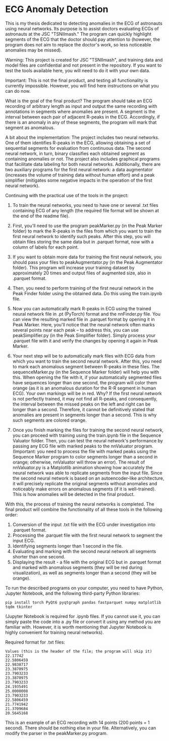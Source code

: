 # ECG Anomaly Detection

This is my thesis dedicated to detecting anomalies in the ECG of astronauts using neural networks. Its purpose is to assist doctors evaluating ECGs of astronauts at the JSC "TSNIImash." The program can quickly highlight segments of the ECG that the doctor should pay attention to (however, the program does not aim to replace the doctor's work, so less noticeable anomalies may be missed).

Warning: This project is created for JSC "TSNIImash", and training data and model files are confidential and not present in the repository. If you want to test the tools available here, you will need to do it with your own data.

Important: This is not the final product, and testing all functionality is currently impossible. However, you will find here instructions on what you can do now.

What is the goal of the final product? The program should take an ECG recording of arbitrary length as input and output the same recording with annotations in segments where anomalies are present. A segment is the interval between each pair of adjacent R-peaks in the ECG. Accordingly, if there is an anomaly in any of these segments, the program will mark that segment as anomalous.

A bit about the implementation: The project includes two neural networks. One of them identifies R-peaks in the ECG, allowing obtaining a set of sequential segments for evaluation from continuous data. The second neural network, in turn, binary classifies each obtained segment as containing anomalies or not. The project also includes graphical programs that facilitate data labeling for both neural networks. Additionally, there are two auxiliary programs for the first neural network: a data augmentator (increases the volume of training data without human effort) and a peak simplifier (mitigates some negative impacts in the operation of the first neural network).

Continuing with the practical use of the tools in the project:

1. To train the neural networks, you need to have one or several .txt files containing ECG of any length (the required file format will be shown at the end of the readme file).

2. First, you'll need to use the program peakMarker.py (in the Peak Marker folder) to mark the R-peaks in the files from which you want to train the first neural network to identify such peaks. After this step, you will obtain files storing the same data but in .parquet format, now with a column of labels for each point.

3. If you want to obtain more data for training the first neural network, you should pass your files to peakAugmentator.py (in the Peak Augmentator folder). This program will increase your training dataset by approximately 20 times and output files of augmented size, also in .parquet format.

4. Then, you need to perform training of the first neural network in the Peak Finder folder using the obtained data. Do this using the train.ipynb file.

5. Now you can automatically mark R-peaks in ECG using the trained neural network file in .pt (PyTorch) format and the nnFinder.py file. You can view the resulting marked file in .parquet format by opening it in Peak Marker. Here, you'll notice that the neural network often marks several points near each peak – to address this, you can use peakSimplifier.py (in the Peak Simplifier folder). Simply process your .parquet file with it and verify the changes by opening it again in Peak Marker.

6. Your next step will be to automatically mark files with ECG data from which you want to train the second neural network. After this, you need to mark each anomalous segment between R-peaks in these files. The sequenceMarker.py (in the Sequence Marker folder) will help you with this. When opening the file with it, if your automatically segmented files have sequences longer than one second, the program will color them orange (as it is an anomalous duration for the R-R segment in human ECG). Your own markings will be in red. Why? If the first neural network is not perfectly trained, it may not find all R-peaks, and consequently, the interval between the missed peaks on the left and right can be longer than a second. Therefore, it cannot be definitively stated that anomalies are present in segments longer than a second. This is why such segments are colored orange.

7. Once you finish marking the files for training the second neural network, you can proceed with training using the train.ipynb file in the Sequence Valuator folder. Then, you can test the neural network's performance by passing any ECG file with marked peaks to the nnValuator program. (Important: you need to process the file with marked peaks using the Sequence Marker program to color segments longer than a second in orange; otherwise, nnValuator will throw an error). The result of nnValuator.py is a Matplotlib animation showing how accurately the neural network was able to replicate segments from the input file. Since the second neural network is based on an autoencoder-like architecture, it will precisely replicate the original segments without anomalies and noticeably make errors on anomalous segments (if it is well-trained). This is how anomalies will be detected in the final product.

With this, the process of training the neural networks is completed. The final product will combine the functionality of all these tools in the following order:

1) Conversion of the input .txt file with the ECG under investigation into .parquet format.
2) Processing the .parquet file with the first neural network to segment the input ECG.
3) Identifying segments longer than 1 second in the file.
4) Evaluating and marking with the second neural network all segments shorter than one second.
5) Displaying the result - a file with the original ECG but in .parquet format and marked with anomalous segments (they will be red during visualization), as well as segments longer than a second (they will be orange).

To run the described programs on your computer, you need to have Python, Jupyter Notebook, and the following third-party Python libraries:

`pip install torch PyQt6 pyqtgraph pandas fastparquet numpy matplotlib tqdm tkinter`

(Jupyter Notebook is required for .ipynb files. If you cannot use it, you can simply paste the code into a .py file or convert it using any method you are familiar with. However, it is worth mentioning that Jupyter Notebook is highly convenient for training neural networks).

Required format for .txt files:

```
Values (this is the header of the file; the program will skip it)
22.17742
22.5806459
22.9838717
23.3870975
23.7903233
23.3870975
23.7903233
24.1935491
25.0000008
23.7903233
22.5806459
21.7741942
21.3709684
20.5645168
```


This is an example of an ECG recording with 14 points (200 points = 1 second). There should be nothing else in your file. Alternatively, you can modify the parser in the peakMarker.py program.